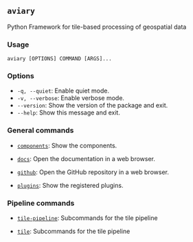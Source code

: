## `aviary`

Python Framework for tile-based processing of geospatial data

### Usage

```
aviary [OPTIONS] COMMAND [ARGS]...
```

### Options

- `-q, --quiet`: Enable quiet mode.
- `-v, --verbose`: Enable verbose mode.
- `--version`: Show the version of the package and exit.
- `--help`: Show this message and exit.

### General commands

- [`components`][components]: Show the components.
- [`docs`][docs]: Open the documentation in a web browser.
- [`github`][github]: Open the GitHub repository in a web browser.
- [`plugins`][plugins]: Show the registered plugins.

  [components]: aviary_components.md
  [docs]: aviary_docs.md
  [github]: aviary_github.md
  [plugins]: aviary_plugins.md

### Pipeline commands

- [`tile-pipeline`][tile-pipeline]: Subcommands for the tile pipeline
- [`tile`][tile-pipeline]: Subcommands for the tile pipeline

  [tile-pipeline]: aviary_tile_pipeline/tile_pipeline.md
